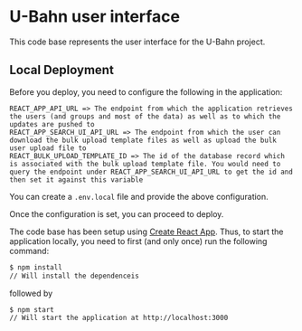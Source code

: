 # U-Bahn user interface

This code base represents the user interface for the U-Bahn project.

## Local Deployment

Before you deploy, you need to configure the following in the application:

```text
REACT_APP_API_URL => The endpoint from which the application retrieves the users (and groups and most of the data) as well as to which the updates are pushed to
REACT_APP_SEARCH_UI_API_URL => The endpoint from which the user can download the bulk upload template files as well as upload the bulk user upload file to
REACT_BULK_UPLOAD_TEMPLATE_ID => The id of the database record which is associated with the bulk upload template file. You would need to query the endpoint under REACT_APP_SEARCH_UI_API_URL to get the id and then set it against this variable
```

You can create a `.env.local` file and provide the above configuration.

Once the configuration is set, you can proceed to deploy.

The code base has been setup using [Create React App](https://github.com/facebook/create-react-app). Thus, to start the application locally, you need to first (and only once) run the following command:

```bash
$ npm install
// Will install the dependenceis
```

followed by

```bash
$ npm start
// Will start the application at http://localhost:3000
```
